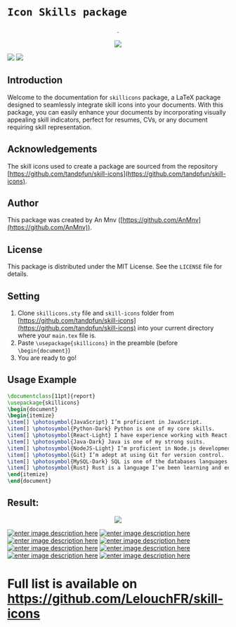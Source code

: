 

# `Icon Skills package` 

<div align="center">
.
</div>


<p align="center">
  <img src="https://i.imgur.com/X8E0RnO.png" />
</p>

 
[![](https://img.shields.io/static/v1?label=&message=https://github.com/AnMnv/latex-skill-icons&color=red)](https://github.com/AnMnv/latex-skill-icons) 
[![](https://img.shields.io/static/v1?label=&message=https://github.com/AnMnv/latex-skill-icons&color=red)](https://github.com/AnMnv/latex-skill-icons)
 
## Introduction
Welcome to the documentation for `skillicons` package, a LaTeX package designed to seamlessly integrate skill icons into your documents. With this package, you can easily enhance your documents by incorporating visually appealing skill indicators, perfect for resumes, CVs, or any document requiring skill representation.

## Acknowledgements
The skill icons used to create a package are sourced from the repository [https://github.com/tandpfun/skill-icons](https://github.com/tandpfun/skill-icons).

## Author
This package was created by An Mnv ([https://github.com/AnMnv](https://github.com/AnMnv)).


## License
This package is distributed under the MIT License. See the `LICENSE` file for details.


## Setting
1. Clone `skillicons.sty` file and `skill-icons` folder from [https://github.com/tandpfun/skill-icons](https://github.com/tandpfun/skill-icons) into your current directory where your `main.tex` file is.
2. Paste `\usepackage{skillicons}` in the preamble (before `\begin{document}`)
3. You are ready to go!

## Usage Example 

```latex
\documentclass[11pt]{report}
\usepackage{skillicons}
\begin{document}
\begin{itemize}
\item[] \photosymbol{JavaScript} I’m proficient in JavaScript.
\item[] \photosymbol{Python-Dark} Python is one of my core skills.
\item[] \photosymbol{React-Light} I have experience working with React.
\item[] \photosymbol{Java-Dark} Java is one of my strong suits.
\item[] \photosymbol{NodeJS-Light} I’m proficient in Node.js development.
\item[] \photosymbol{Git} I’m adept at using Git for version control.
\item[] \photosymbol{MySQL-Dark} SQL is one of the databases languages.
\item[] \photosymbol{Rust} Rust is a language I’ve been learning and enjoying lately.
\end{itemize}
\end{document}
```

## Result:

<p align="center">
  <img src="https://i.imgur.com/EgEbtlB.png" />
</p>
 



[![enter image description here][3]][1]
[![enter image description here][4]][1]
[![enter image description here][5]][1]
[![enter image description here][6]][1]
[![enter image description here][7]][1]
[![enter image description here][8]][1]
[![enter image description here][9]][1]
[![enter image description here][10]][1]



[1]: https://raw.githubusercontent.com/AnMnv/AnMnv.github.io/master/eBook.pdf
[2]: https://github.com/AnMnv/eBook/blob/main/images/eBook-01.png

[3]: https://i.imgur.com/xlqeFLH.png
[4]: https://i.imgur.com/AHP8dkK.png
[5]: https://i.imgur.com/oqQggz2.png
[6]: https://i.imgur.com/8kEzLZz.png
[7]: https://i.imgur.com/Tsjo0Ez.png
[8]: https://i.imgur.com/TF6v5JP.png
[9]: https://i.imgur.com/nMFYPEh.png
[10]: https://i.imgur.com/mdAhKtY.png

# Full list is available on https://github.com/LelouchFR/skill-icons


 


